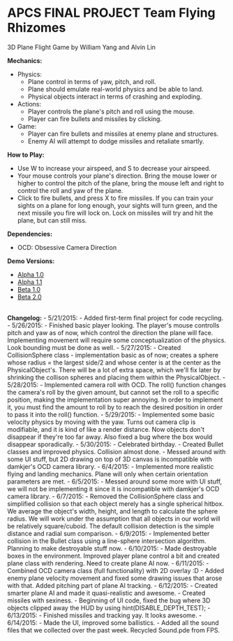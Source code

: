 APCS FINAL PROJECT
Team Flying Rhizomes
=======
3D Plane Flight Game by William Yang and Alvin Lin

<b>Mechanics:</b>
- Physics:
  - Plane control in terms of yaw, pitch, and roll.
  - Plane should emulate real-world physics and be able to land.
  - Physical objects interact in terms of crashing and exploding.
- Actions:
  - Player controls the plane's pitch and roll using the mouse.
  - Player can fire bullets and missiles by clicking.
- Game:
  - Player can fire bullets and missiles at enemy plane and structures.
  - Enemy AI will attempt to dodge missiles and retaliate smartly.

<b>How to Play:</b>
- Use W to increase your airspeed, and S to decrease your airspeed.
- Your mouse controls your plane's direction. Bring the mouse lower or
  higher to control the pitch of the plane, bring the mouse left and right
  to control the roll and yaw of the plane.
- Click to fire bullets, and press X to fire missiles. If you can train your
  sights on a plane for long enough, your sights will turn green, and the next
  missile you fire will lock on. Lock on missiles will try and hit the plane,
  but can still miss.

<b>Dependencies:</b>
- OCD: Obsessive Camera Direction

<b>Demo Versions:</b>
- <a href='https://github.com/omgimanerd/apcs_final/releases/tag/alpha1.0'>
  Alpha 1.0
  </a>
- <a href='https://github.com/omgimanerd/apcs_final/releases/tag/alpha1.1'>
  Alpha 1.1
  </a>
- <a href='https://github.com/omgimanerd/apcs_final/releases/tag/beta1.0'>
  Beta 1.0
  </a>
- <a href='https://github.com/omgimanerd/apcs_final/releases/tag/beta2.0'>
  Beta 2.0
  </a>

<br />
<b>Changelog:</b>
  - 5/21/2015:
    - Added first-term final project for code recycling.
  - 5/26/2015:
    - Finished basic player looking. The player's mouse controlls pitch
    and yaw as of now, which control the direction the plane will face.
    Implementing movement will require some conceptualization of the
    physics. Look bounding must be done as well.
  - 5/27/2015:
    - Created CollisionSphere class - implementation basic as of now; creates a
    sphere whose radius = the largest side/2 and whose center is at the center
    as the PhysicalObject's. There will be a lot of extra space, which we'll
    fix later by shrinking the collison spheres and placing them within the
    PhysicalObject.
  - 5/28/2015:
    - Implemented camera roll with OCD. The roll() function changes the camera's
    roll by the given amount, but cannot set the roll to a specific position,
    making the implementation super annoying. In order to implement it, you must
    find the amount to roll by to reach the desired position in order to pass
    it into the roll() function.
  - 5/29/2015:
    - Implemented some basic velocity physics by moving with the yaw. Turns out
    camera clip is modifiable, and it is kind of like a render distance. Now
    objects don't disappear if they're too far away. Also fixed a bug where the
    box would disappear sporadically.
  - 5/30/2015:
    - Celebrated birthday.
    - Created Bullet classes and improved physics. Collision almost done.
    - Messed around with some UI stuff, but 2D drawing on top of 3D canvas is
    incompatible with damkjer's OCD camera library.
  - 6/4/2015:
    - Implemented more realistic flying and landing mechanics. Plane will only
    when certain orientation parameters are met.
  - 6/5/2015:
    - Messed around some more with UI stuff, we will not be implementing it
    since it is incompatible with damkjer's OCD camera library.
  - 6/7/2015:
    - Removed the CollisionSphere class and simplified collision so that each
    object merely has a single spherical hitbox. We average the object's width,
    height, and length to calculate the sphere radius. We will work under the
    assumption that all objects in our world will be relatively square/cuboid.
    The default collision detection is the simple distance and radial sum
    comparison.
  - 6/9/2015:
    - Implemented better collision in the Bullet class using a line-sphere
    intersection algorithm. Planning to make destroyable stuff now.
  - 6/10/2015:
    - Made destroyable boxes in the environment. Improved player plane control
    a bit and created plane class with rendering. Need to create plane AI now.
  - 6/11/2015:
    - Combined OCD camera class (full functionality) with 2D overlay :D
    - Added enemy plane velocity movement and fixed some drawing issues that
    arose with that. Added pitching part of plane AI tracking.
  - 6/12/2015:
    - Created smarter plane AI and made it quasi-realistic and awesome.
    - Created missiles with sexiness.
    - Beginning of UI code, fixed the bug where 3D objects clipped away the HUD
    by using hint(DISABLE_DEPTH_TEST);
  - 6/13/2015:
    - Finished missiles and tracking yay. It looks awesome.
  - 6/14/2015:
    - Made the UI, improved some ballistics.
    - Added all the sound files that we collected over the past week. Recycled Sound.pde
    from FPS.
